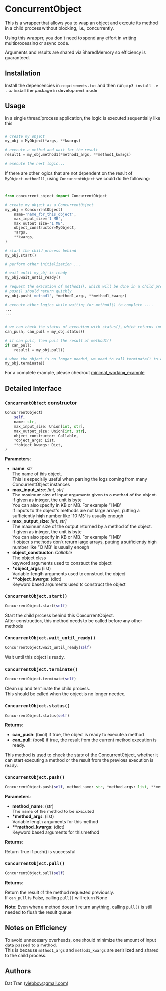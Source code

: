 # ConcurrentObject

This is a wrapper that allows you to wrap an object and execute its method in a child process without blocking, i.e., concurrently.  

Using this wrapper, you don't need to spend any effort in writing multiprocessing or async code. 

Arguments and results are shared via SharedMemory so efficiency is guaranteed.


## Installation

Install the dependencies in `requirements.txt` and then run `pip3 install -e .` to install the package in development mode

## Usage

In a single thread/process application, the logic is executed sequentially like this

```python

# create my object
my_obj = MyObject(*args, **kwargs)

# execute a method and wait for the result
result1 = my_obj.method1(*method1_args, **method1_kwargs)

# execute the next logic...
```

If there are other logics that are not dependent on the result of `MyObject.method1()`, using `ConcurrentObject` we could do the following:

```python


from concurrent_object import ConcurrentObject

# create my object as a ConcurrentObject
my_obj = ConcurrentObject(
    name='name_for_this_object',
    max_input_size='1 MB',
    max_output_size='1 MB',
    object_constructor=MyObject,
    *args,
    **kwargs,
)

# start the child process behind
my_obj.start()

# perform other initialization ...

# wait until my_obj is ready
my_obj.wait_until_ready()

# request the execution of method1(), which will be done in a child process without blocking the main process
# push() should return quickly
my_obj.push('method1', *method1_args, **method1_kwargs)

# execute other logics while waiting for method1() to complete ....
...
...


# we can check the status of execution with status(), which returns immediately without blocking
can_push, can_pull = my_obj.status()

# if can pull, then pull the result of method1()
if can_pull:
    result1 = my_obj.pull()

# when the object is no longer needed, we need to call terminate() to clean up properly
my_obj.terminate()

```

For a complete example, please checkout [minimal_working_example](./examples/example_concurrent_object.py)


## Detailed Interface


### `ConcurrentObject` constructor 

```python
ConcurrentObject(
    self,
    name: str,
    max_input_size: Union[int, str],
    max_output_size: Union[int, str],
    object_constructor: Callable,
    *object_args: List,
    **object_kwargs: Dict,
)
```


**Parameters**:

- **name**: *str*  
  The name of this object.  
  This is especially useful when parsing the logs coming from many ConcurrentObject instances  
- **max_input_size**: *[int, str]*   
  The maximum size of input arguments given to a method of the object.  
  If given as integer, the unit is byte  
  You can also specify in KB or MB. For example '1 MB'  
  If inputs to the object's methods are not large arrays, putting a sufficiently high number like '10 MB' is usually enough  
- **max_output_size**: *[int, str]*   
  The maximum size of the output returned by a method of the object.   
  If given as integer, the unit is byte  
  You can also specify in KB or MB. For example '1 MB'  
  If object's methods don't return large arrays, putting a sufficiently high number like '10 MB' is usually enough  
- **object_constructor**: *Callable*   
  The object class  
  keyword arguments used to construct the object  
- __\*object_args__: (list)   
  Variable-length arguments used to construct the object  
- __\**object_kwargs__: (dict)   
  Keyword based arguments used to construct the object  


### `ConcurrentObject.start()`   

```python
ConcurrentObject.start(self)
```

Start the child process behind this ConcurrentObject.  
After construction, this method needs to be called before any other methods  


### `ConcurrentObject.wait_until_ready()`   

```python
ConcurrentObject.wait_until_ready(self)
```

Wait until this object is ready.  

### `ConcurrentObject.terminate()`   

```python
ConcurrentObject.terminate(self)
```

Clean up and terminate the child process.  
This should be called when the object is no longer needed.  


### `ConcurrentObject.status()`   

```python
ConcurrentObject.status(self)
```


**Returns**:

- **can_push**: (bool) if true, the object is ready to execute a method  
- **can_pull**: (bool) if true, the result from the current method execution is ready.  


This method is used to check the state of the ConcurrentObject, whether it can start executing a method or the result from the previous execution is ready.  


### `ConcurrentObject.push()`   

```python
ConcurrentObject.push(self, method_name: str, *method_args: list, **method_kwargs: dict)
```

**Parameters**:

- **method_name**: (str)  
  The name of the method to be executed  
- __\*method_args__: (list)   
  Variable length arguments for this method  
- __\**method_kwargs__: (dict)   
  Keyword based arguments for this method  



**Returns**:

Return True if push() is successful


### `ConcurrentObject.pull()`   

```python
ConcurrentObject.pull(self)
```

**Returns**:

Return the result of the method requested previously.  
If `can_pull` is False, calling `pull()` will return None  

**Note**: Even when a method doesn't return anything, calling `pull()` is still needed to flush the result queue


## Notes on Efficiency

To avoid unnecesary overheads, one should minimize the amount of input data passed to a method.  
This is because `method1_args` and `method1_kwargs` are serialized and shared to the child process.   



## Authors
Dat Tran (viebboy@gmail.com)
